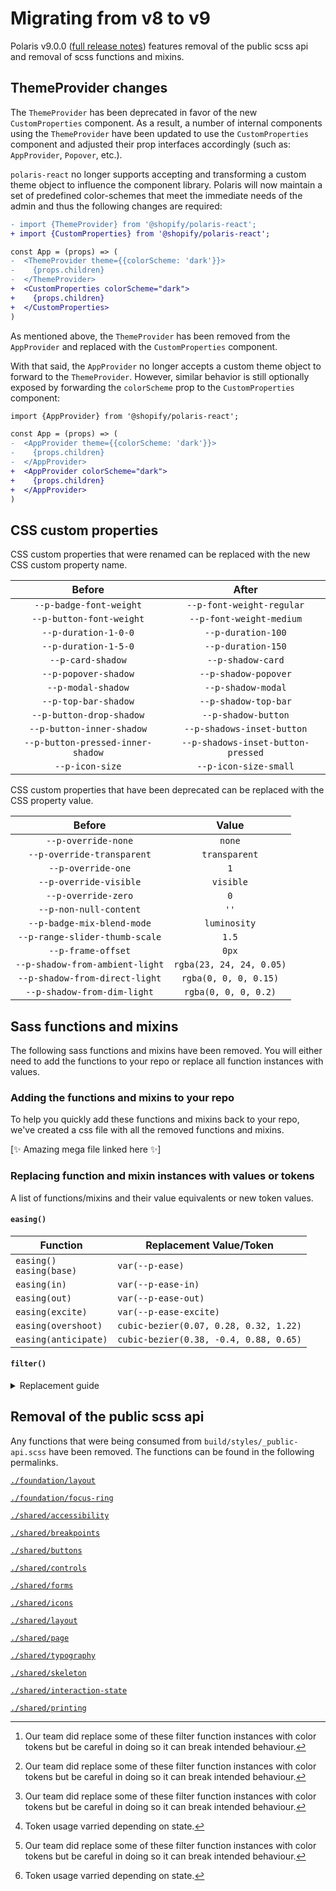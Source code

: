 # Migrating from v8 to v9

Polaris v9.0.0 ([full release notes](https://github.com/Shopify/polaris-react/releases/tag/v9.0.0)) features removal of the public scss api and removal of scss functions and mixins.

## ThemeProvider changes

The `ThemeProvider` has been deprecated in favor of the new `CustomProperties` component. As a result, a number of internal components using the `ThemeProvider` have been updated to use the `CustomProperties` component and adjusted their prop interfaces accordingly (such as: `AppProvider`, `Popover`, etc.).

`polaris-react` no longer supports accepting and transforming a custom theme object to influence the component library. Polaris will now maintain a set of predefined color-schemes that meet the immediate needs of the admin and thus the following changes are required:

```diff
- import {ThemeProvider} from '@shopify/polaris-react';
+ import {CustomProperties} from '@shopify/polaris-react';

const App = (props) => (
-  <ThemeProvider theme={{colorScheme: 'dark'}}>
-    {props.children}
-  </ThemeProvider>
+  <CustomProperties colorScheme="dark">
+    {props.children}
+  </CustomProperties>
)
```

As mentioned above, the `ThemeProvider` has been removed from the `AppProvider` and replaced with the `CustomProperties` component.

With that said, the `AppProvider` no longer accepts a custom theme object to forward to the `ThemeProvider`. However, similar behavior is still optionally exposed by forwarding the `colorScheme` prop to the `CustomProperties` component:

```diff
import {AppProvider} from '@shopify/polaris-react';

const App = (props) => (
-  <AppProvider theme={{colorScheme: 'dark'}}>
-    {props.children}
-  </AppProvider>
+  <AppProvider colorScheme="dark">
+    {props.children}
+  </AppProvider>
)
```

## CSS custom properties

CSS custom properties that were renamed can be replaced with the new CSS custom property name.

|              Before               |               After                |
| :-------------------------------: | :--------------------------------: |
|      `--p-badge-font-weight`      |     `--p-font-weight-regular`      |
|     `--p-button-font-weight`      |      `--p-font-weight-medium`      |
|       `--p-duration-1-0-0`        |         `--p-duration-100`         |
|       `--p-duration-1-5-0`        |         `--p-duration-150`         |
|         `--p-card-shadow`         |         `--p-shadow-card`          |
|       `--p-popover-shadow`        |        `--p-shadow-popover`        |
|        `--p-modal-shadow`         |         `--p-shadow-modal`         |
|       `--p-top-bar-shadow`        |        `--p-shadow-top-bar`        |
|     `--p-button-drop-shadow`      |        `--p-shadow-button`         |
|     `--p-button-inner-shadow`     |     `--p-shadows-inset-button`     |
| `--p-button-pressed-inner-shadow` | `--p-shadows-inset-button-pressed` |
|          `--p-icon-size`          |       `--p-icon-size-small`        |

CSS custom properties that have been deprecated can be replaced with the CSS property value.

|             Before              |          Value           |
| :-----------------------------: | :----------------------: |
|       `--p-override-none`       |          `none`          |
|   `--p-override-transparent`    |      `transparent`       |
|       `--p-override-one`        |           `1`            |
|     `--p-override-visible`      |        `visible`         |
|       `--p-override-zero`       |           `0`            |
|     `--p-non-null-content`      |           `''`           |
|   `--p-badge-mix-blend-mode`    |       `luminosity`       |
| `--p-range-slider-thumb-scale`  |          `1.5`           |
|       `--p-frame-offset`        |          `0px`           |
| `--p-shadow-from-ambient-light` | `rgba(23, 24, 24, 0.05)` |
| `--p-shadow-from-direct-light`  |  `rgba(0, 0, 0, 0.15)`   |
|   `--p-shadow-from-dim-light`   |   `rgba(0, 0, 0, 0.2)`   |

## Sass functions and mixins

The following sass functions and mixins have been removed. You will either need to add the functions to your repo or replace all function instances with values.

### Adding the functions and mixins to your repo

To help you quickly add these functions and mixins back to your repo, we've created a css file with all the removed functions and mixins.

[✨ Amazing mega file linked here ✨]

### Replacing function and mixin instances with values or tokens

A list of functions/mixins and their value equivalents or new token values.

#### `easing()`

| Function                     | Replacement Value/Token                |
| ---------------------------- | -------------------------------------- |
| `easing()`<br>`easing(base)` | `var(--p-ease)`                        |
| `easing(in)`                 | `var(--p-ease-in)`                     |
| `easing(out)`                | `var(--p-ease-out)`                    |
| `easing(excite)`             | `var(--p-ease-excite)`                 |
| `easing(overshoot)`          | `cubic-bezier(0.07, 0.28, 0.32, 1.22)` |
| `easing(anticipate)`         | `cubic-bezier(0.38, -0.4, 0.88, 0.65)` |

#### `filter()`

<details>
<summary>Replacement guide</summary>

| Function                                     | Replacement Value/Token                                                                                                                                                                              |
| -------------------------------------------- | ---------------------------------------------------------------------------------------------------------------------------------------------------------------------------------------------------- |
| filter('purple', 'text')                     | brightness(0) saturate(100%) invert(29%) sepia(3%) saturate(2843%) hue-rotate(223deg) brightness(92%) contrast(86%)                                                                                  |
| filter('purple', 'darker')                   | brightness(0) saturate(100%) invert(8%) sepia(38%) saturate(6605%) hue-rotate(265deg) brightness(99%) contrast(124%)                                                                                 |
| filter('purple', 'dark')                     | brightness(0) saturate(100%) invert(12%) sepia(46%) saturate(4964%) hue-rotate(258deg) brightness(101%) contrast(93%)                                                                                |
| filter('purple')<br>filter('purple', 'base') | brightness(0) saturate(100%) invert(49%) sepia(77%) saturate(1864%) hue-rotate(229deg) brightness(91%) contrast(91%)                                                                                 |
| filter('purple', 'light')                    | brightness(0) saturate(100%) invert(82%) sepia(13%) saturate(1535%) hue-rotate(203deg) brightness(103%) contrast(104%)                                                                               |
| filter('purple', 'lighter')                  | brightness(0) saturate(100%) invert(84%) sepia(15%) saturate(135%) hue-rotate(219deg) brightness(110%) contrast(98%)                                                                                 |
| filter('indigo', 'text')                     | brightness(0) saturate(100%) invert(24%) sepia(11%) saturate(1035%) hue-rotate(195deg) brightness(97%) contrast(94%)                                                                                 |
| filter('indigo', 'darker')                   | brightness(0) saturate(100%) invert(5%) sepia(81%) saturate(5060%) hue-rotate(229deg) brightness(72%) contrast(111%)                                                                                 |
| filter('indigo', 'dark')                     | brightness(0) saturate(100%) invert(17%) sepia(28%) saturate(4409%) hue-rotate(218deg) brightness(87%) contrast(98%)                                                                                 |
| filter('indigo')<br>filter('indigo', 'base') | brightness(0) saturate(100%) invert(45%) sepia(17%) saturate(1966%) hue-rotate(194deg) brightness(88%) contrast(84%)                                                                                 |
| filter('indigo', 'light')                    | brightness(0) saturate(100%) invert(82%) sepia(37%) saturate(4261%) hue-rotate(194deg) brightness(111%) contrast(92%)                                                                                |
| filter('indigo', 'lighter')                  | brightness(0) saturate(100%) invert(100%) sepia(25%) saturate(1090%) hue-rotate(179deg) brightness(100%) contrast(96%)                                                                               |
| filter('blue', 'text')                       | brightness(0) saturate(100%) invert(27%) sepia(13%) saturate(709%) hue-rotate(158deg) brightness(96%) contrast(89%)                                                                                  |
| filter('blue', 'darker')                     | brightness(0) saturate(100%) invert(5%) sepia(33%) saturate(5606%) hue-rotate(195deg) brightness(97%) contrast(102%)                                                                                 |
| filter('blue', 'dark')                       | brightness(0) saturate(100%) invert(22%) sepia(70%) saturate(1308%) hue-rotate(182deg) brightness(94%) contrast(101%)                                                                                |
| filter('blue')<br>filter('blue', 'base')     | brightness(0) saturate(100%) invert(19%) sepia(98%) saturate(2885%) hue-rotate(190deg) brightness(99%) contrast(101%)                                                                                |
| filter('blue', 'light')                      | brightness(0) saturate(100%) invert(80%) sepia(7%) saturate(1832%) hue-rotate(178deg) brightness(108%) contrast(96%)                                                                                 |
| filter('blue', 'lighter')                    | brightness(0) saturate(100%) invert(100%) sepia(94%) saturate(686%) hue-rotate(175deg) brightness(103%) contrast(96%)                                                                                |
| filter('teal', 'text')                       | brightness(0) saturate(100%) invert(31%) sepia(11%) saturate(665%) hue-rotate(128deg) brightness(94%) contrast(93%)                                                                                  |
| filter('teal', 'darker')                     | brightness(0) saturate(100%) invert(15%) sepia(23%) saturate(2237%) hue-rotate(141deg) brightness(96%) contrast(104%)                                                                                |
| filter('teal', 'dark')                       | brightness(0) saturate(100%) invert(28%) sepia(83%) saturate(3919%) hue-rotate(168deg) brightness(93%) contrast(101%)                                                                                |
| filter('teal')<br>filter('teal', 'base')     | brightness(0) saturate(100%) invert(72%) sepia(8%) saturate(2838%) hue-rotate(130deg) brightness(92%) contrast(87%)                                                                                  |
| filter('teal', 'light')                      | brightness(0) saturate(100%) invert(95%) sepia(12%) saturate(683%) hue-rotate(122deg) brightness(97%) contrast(91%)                                                                                  |
| filter('teal', 'lighter')                    | brightness(0) saturate(100%) invert(87%) sepia(5%) saturate(1124%) hue-rotate(173deg) brightness(114%) contrast(92%)                                                                                 |
| filter('green', 'text')                      | brightness(0) saturate(100%) invert(30%) sepia(8%) saturate(1010%) hue-rotate(63deg) brightness(91%) contrast(91%)                                                                                   |
| filter('green', 'darker')                    | brightness(0) saturate(100%) invert(15%) sepia(32%) saturate(727%) hue-rotate(118deg) brightness(93%) contrast(91%)                                                                                  |
| filter('green', 'dark')                      | brightness(0) saturate(100%) invert(18%) sepia(75%) saturate(6649%) hue-rotate(155deg) brightness(97%) contrast(87%)                                                                                 |
| filter('green')<br>filter('green', 'base')   | brightness(0) saturate(100%) invert(56%) sepia(10%) saturate(2637%) hue-rotate(64deg) brightness(106%) contrast(91%)                                                                                 |
| filter('green', 'light')                     | brightness(0) saturate(100%) invert(93%) sepia(15%) saturate(599%) hue-rotate(52deg) brightness(93%) contrast(93%)                                                                                   |
| filter('green', 'lighter')                   | brightness(0) saturate(100%) invert(92%) sepia(51%) saturate(187%) hue-rotate(46deg) brightness(108%) contrast(89%)                                                                                  |
| filter('yellow', 'text')                     | brightness(0) saturate(100%) invert(28%) sepia(42%) saturate(413%) hue-rotate(11deg) brightness(97%) contrast(91%)                                                                                   |
| filter('yellow', 'darker')                   | brightness(0) saturate(100%) invert(19%) sepia(75%) saturate(981%) hue-rotate(17deg) brightness(103%) contrast(103%)                                                                                 |
| filter('yellow', 'dark')                     | brightness(0) saturate(100%) invert(37%) sepia(51%) saturate(709%) hue-rotate(0deg) brightness(93%) contrast(89%)                                                                                    |
| filter('yellow')<br>filter('yellow', 'base') | brightness(0) saturate(100%) invert(65%) sepia(91%) saturate(530%) hue-rotate(5deg) brightness(100%) contrast(100%)                                                                                  |
| filter('yellow', 'light')                    | brightness(0) saturate(100%) invert(77%) sepia(72%) saturate(246%) hue-rotate(355deg) brightness(103%) contrast(107%)                                                                                |
| filter('yellow', 'lighter')                  | brightness(0) saturate(100%) invert(88%) sepia(27%) saturate(234%) hue-rotate(357deg) brightness(103%) contrast(98%)                                                                                 |
| filter('orange', 'text')                     | brightness(0) saturate(100%) invert(23%) sepia(18%) saturate(1092%) hue-rotate(348deg) brightness(99%) contrast(84%)                                                                                 |
| filter('orange', 'darker')                   | brightness(0) saturate(100%) invert(9%) sepia(83%) saturate(1926%) hue-rotate(356deg) brightness(98%) contrast(99%)                                                                                  |
| filter('orange', 'dark')                     | brightness(0) saturate(100%) invert(29%) sepia(94%) saturate(1431%) hue-rotate(5deg) brightness(96%) contrast(82%)                                                                                   |
| filter('orange')<br>filter('orange', 'base') | brightness(0) saturate(100%) invert(54%) sepia(86%) saturate(416%) hue-rotate(340deg) brightness(105%) contrast(91%)                                                                                 |
| filter('orange', 'light')                    | brightness(0) saturate(100%) invert(77%) sepia(39%) saturate(483%) hue-rotate(335deg) brightness(101%) contrast(103%)                                                                                |
| filter('orange', 'lighter')                  | brightness(0) saturate(100%) invert(93%) sepia(11%) saturate(918%) hue-rotate(312deg) brightness(107%) contrast(98%)                                                                                 |
| filter('red', 'text')                        | brightness(0) saturate(100%) invert(22%) sepia(9%) saturate(2068%) hue-rotate(325deg) brightness(92%) contrast(83%)                                                                                  |
| filter('red', 'darker')                      | brightness(0) saturate(100%) invert(12%) sepia(100%) saturate(5699%) hue-rotate(353deg) brightness(75%) contrast(101%)                                                                               |
| filter('red', 'dark')                        | brightness(0) saturate(100%) invert(12%) sepia(100%) saturate(5699%) hue-rotate(353deg) brightness(75%) contrast(101%)                                                                               |
| filter('red')<br>filter('red', 'base')       | brightness(0) saturate(100%) invert(28%) sepia(67%) saturate(3622%) hue-rotate(353deg) brightness(89%) contrast(95%)                                                                                 |
| filter('red', 'light')                       | brightness(0) saturate(100%) invert(80%) sepia(9%) saturate(2561%) hue-rotate(313deg) brightness(101%) contrast(99%)                                                                                 |
| filter('red', 'lighter')                     | brightness(0) saturate(100%) invert(89%) sepia(21%) saturate(137%) hue-rotate(324deg) brightness(102%) contrast(97%)                                                                                 |
| filter('ink')<br>filter('ink', 'base')       | brightness(0) saturate(100%) invert(10%) sepia(10%) saturate(2259%) hue-rotate(171deg) brightness(99%) contrast(84%)                                                                                 |
| filter('ink', 'light')                       | brightness(0) saturate(100%) invert(32%) sepia(9%) saturate(1069%) hue-rotate(173deg) brightness(83%) contrast(84%)                                                                                  |
| filter('ink', 'lighter')                     | brightness(0) saturate(100%) invert(45%) sepia(8%) saturate(825%) hue-rotate(166deg) brightness(95%) contrast(90%)                                                                                   |
| filter('ink', 'lightest')                    | brightness(0) saturate(100%) invert(68%) sepia(18%) saturate(246%) hue-rotate(169deg) brightness(88%) contrast(90%)                                                                                  |
| filter('sky', 'dark')                        | brightness(0) saturate(100%) invert(86%) sepia(4%) saturate(502%) hue-rotate(167deg) brightness(96%) contrast(91%)                                                                                   |
| filter('sky')<br>filter('sky', 'base')       | brightness(0) saturate(100%) invert(100%) sepia(95%) saturate(336%) hue-rotate(175deg) brightness(97%) contrast(87%)                                                                                 |
| filter('sky', 'light')                       | brightness(0) saturate(100%) invert(99%) sepia(12%) saturate(467%) hue-rotate(174deg) brightness(99%) contrast(96%)                                                                                  |
| filter('sky', 'lighter')                     | brightness(0) saturate(100%) invert(99%) sepia(1%) saturate(159%) hue-rotate(170deg) brightness(99%) contrast(99%)                                                                                   |
| filter('black')<br>filter('black', 'base')   | brightness(0) saturate(100%)                                                                                                                                                                         |
| filter('white')<br>filter('white', 'base')   | brightness(0) saturate(100%) invert(100%)<br><br>var(--p-icon-on-interactive)[^1]                                                                                                                    |
| filter('icon')<br>filter('icon', 'base')     | brightness(0) saturate(100%) invert(36%) sepia(13%) saturate(137%) hue-rotate(169deg) brightness(95%) contrast(87%)<br><br>var(--p-icon)[^1]                                                         |
| filter('action')<br>filter('action', 'base') | brightness(0) saturate(100%) invert(20%) sepia(59%) saturate(5557%) hue-rotate(162deg) brightness(95%) contrast(101%)<br><br>var(--p-action-primary)[^1][^2]<br>var(--p-icon-on-interactive)[^1][^2] |

[^1]: Our team did replace some of these filter function instances with color tokens but be careful in doing so it can break intended behaviour.
[^2]: Token usage varried depending on state.

</details>

## Removal of the public scss api

Any functions that were being consumed from `build/styles/_public-api.scss` have been removed. The functions can be found in the following permalinks.

[`./foundation/layout`](https://github.com/Shopify/polaris-react/blob/e2e6cb263bac1c5c1e607a6f6bd949a2d349d197/src/styles/foundation/_layout.scss)

[`./foundation/focus-ring`](https://github.com/Shopify/polaris-react/blob/e2e6cb263bac1c5c1e607a6f6bd949a2d349d197/src/styles/foundation/_focus-ring.scss)

[`./shared/accessibility`](https://github.com/Shopify/polaris-react/blob/e2e6cb263bac1c5c1e607a6f6bd949a2d349d197/src/styles/shared/_accessibility.scss)

[`./shared/breakpoints`](https://github.com/Shopify/polaris-react/blob/e2e6cb263bac1c5c1e607a6f6bd949a2d349d197/src/styles/shared/_breakpoints.scss)

[`./shared/buttons`](https://github.com/Shopify/polaris-react/blob/e2e6cb263bac1c5c1e607a6f6bd949a2d349d197/src/styles/shared/_buttons.scss)

[`./shared/controls`](https://github.com/Shopify/polaris-react/blob/e2e6cb263bac1c5c1e607a6f6bd949a2d349d197/src/styles/shared/_controls.scss)

[`./shared/forms`](https://github.com/Shopify/polaris-react/blob/e2e6cb263bac1c5c1e607a6f6bd949a2d349d197/src/styles/shared/_forms.scss)

[`./shared/icons`](https://github.com/Shopify/polaris-react/blob/e2e6cb263bac1c5c1e607a6f6bd949a2d349d197/src/styles/shared/_icons.scss)

[`./shared/layout`](https://github.com/Shopify/polaris-react/blob/e2e6cb263bac1c5c1e607a6f6bd949a2d349d197/src/styles/shared/_layout.scss)

[`./shared/page`](https://github.com/Shopify/polaris-react/blob/e2e6cb263bac1c5c1e607a6f6bd949a2d349d197/src/styles/shared/_page.scss)

[`./shared/typography`](https://github.com/Shopify/polaris-react/blob/e2e6cb263bac1c5c1e607a6f6bd949a2d349d197/src/styles/shared/_typography.scss)

[`./shared/skeleton`](https://github.com/Shopify/polaris-react/blob/e2e6cb263bac1c5c1e607a6f6bd949a2d349d197/src/styles/shared/_skeleton.scss)

[`./shared/interaction-state`](https://github.com/Shopify/polaris-react/blob/e2e6cb263bac1c5c1e607a6f6bd949a2d349d197/src/styles/shared/_interaction-state.scss)

[`./shared/printing`](https://github.com/Shopify/polaris-react/blob/e2e6cb263bac1c5c1e607a6f6bd949a2d349d197/src/styles/shared/_printing.scss)
